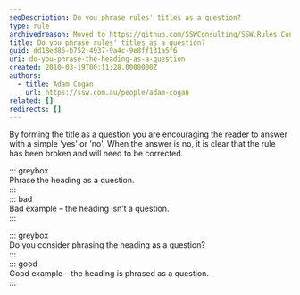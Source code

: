 ```yaml
---
seoDescription: Do you phrase rules' titles as a question?
type: rule
archivedreason: Moved to https://github.com/SSWConsulting/SSW.Rules.Content/wiki/How-to-Create-Rules
title: Do you phrase rules' titles as a question?
guid: dd18ed86-b752-4937-9a4c-9e8ff131a5f6
uri: do-you-phrase-the-heading-as-a-question
created: 2010-03-19T00:11:28.0000000Z
authors:
  - title: Adam Cogan
    url: https://ssw.com.au/people/adam-cogan
related: []
redirects: []
---
```


By forming the title as a question you are encouraging the reader to answer with a simple 'yes' or 'no'. When the answer is no, it is clear that the rule has been broken and will need to be corrected.

<!--endintro-->

::: greybox  
Phrase the heading as a question.  
:::  
::: bad  
Bad example – the heading isn’t a question.  
:::

::: greybox  
Do you consider phrasing the heading as a question?  
:::  
::: good  
Good example – the heading is phrased as a question.  
:::
